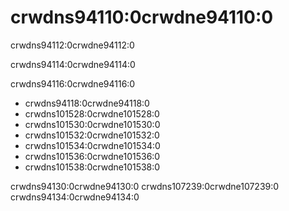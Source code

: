# crwdns94110:0crwdne94110:0

<p class="description">crwdns94112:0crwdne94112:0</p>

crwdns94114:0crwdne94114:0

crwdns94116:0crwdne94116:0

- crwdns94118:0crwdne94118:0
- crwdns101528:0crwdne101528:0
- crwdns101530:0crwdne101530:0
- crwdns101532:0crwdne101532:0
- crwdns101534:0crwdne101534:0
- crwdns101536:0crwdne101536:0
- crwdns101538:0crwdne101538:0

crwdns94130:0crwdne94130:0 crwdns107239:0crwdne107239:0 crwdns94134:0crwdne94134:0